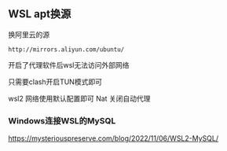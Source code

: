 ## WSL apt换源

换阿里云的源

```list
http://mirrors.aliyun.com/ubuntu/
```

开启了代理软件后wsl无法访问外部网络

只需要clash开启TUN模式即可



wsl2 网络使用默认配置即可 Nat 关闭自动代理



### Windows连接WSL的MySQL

https://mysteriouspreserve.com/blog/2022/11/06/WSL2-MySQL/